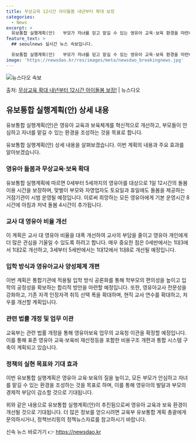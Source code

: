 ```yaml
---
title: 무상교육 12시간 아이돌봄 내년부터 확대 보장
categories:
  - News
excerpt: >
  유보통합 실행계획(안)   부모가 자녀를 믿고 맡길 수 있는 영유아 교육·보육 환경을 마련하고 국가 책임 아…
feature_text: >
  ## seoulnews 실시간 뉴스 속보입니다.

  유보통합 실행계획(안)   부모가 자녀를 믿고 맡길 수 있는 영유아 교육·보육 환경을 마련하고 국가 책임 아…
image: 'https://newsdao.kr/res/images/meta/newsdao_breakingnews.jpg'
---
```


![뉴스다오 속보](https://newsdao.kr/res/images/meta/newsdao_breakingnews.jpg)

<p>출처: <a href="https://newsdao.kr/4482" rel="dofollow">무상교육 확대 내년부터 12시간 아이돌봄 보장!</a> | 뉴스다오</p>

<h2 data-ke-size="size26">유보통합 실행계획(안) 상세 내용</h2>
유보통합 실행계획(안)은 영유아 교육과 보육체계를 혁신적으로 개선하고, 부모들이 안심하고 자녀를 맡길 수 있는 환경을 조성하는 것을 목표로 합니다.

<p data-ke-size="size16">유보통합 실행계획(안) 상세 내용을 살펴보겠습니다. 이번 계획의 내용과 주요 효과를 알아보겠습니다.</p>

<h3>영유아 돌봄과 무상교육·보육 확대</h3>
유보통합 실행계획에 따르면 0세부터 5세까지의 영유아를 대상으로 1일 12시간의 돌봄 이용 시간을 보장하며, 맞벌이 부모와 자영업자도 토요일과 휴일에도 돌봄을 제공하는 거점기관이 시범 운영될 예정입니다. 이로써 희망하는 모든 영유아에게 기본 운영시간 8시간에 아침과 저녁 돌봄 4시간이 추가됩니다.

<h3>교사 대 영유아 비율 개선</h3>
이 계획은 교사 대 영유아 비율을 대폭 개선하여 교사의 부담을 줄이고 영유아 개인에게 더 많은 관심을 기울일 수 있도록 하려고 합니다. 매우 중요한 점은 0세반에서는 1대3에서 1대2로 개선하고, 3세부터 5세반에서는 1대12에서 1대8로 개선될 예정입니다.

<h3>입학 방식과 영유아교사 양성체계 개편</h3>
이번 계획은 통합기관에 적용될 입학 방식 공론화를 통해 학부모의 편의성을 높이고 입학의 공정성을 확보하는 합리적 방안을 마련할 예정입니다. 또한, 영유아교사 전문성을 강화하고, 기존 자격 인정자격 취득 선택 폭을 확대하며, 현직 교사 연수를 확대하고, 처우를 개선할 계획입니다.

<h3>관련 법률 개정 및 업무 이관</h3>
교육부는 관련 법률 개정을 통해 영유아보육 업무의 교육청 이관을 확정할 예정입니다. 이를 통해 표준 영유아 교육·보육비 재산정등을 포함한 비용구조 개편과 통합 시스템 구축이 계획되고 있습니다.

<h3>정책의 실현 목표와 기대 효과</h3>
이번 유보통합 실행계획은 영유아 교육·보육의 질을 높이고, 모든 부모가 안심하고 자녀를 맡길 수 있는 환경을 조성하는 것을 목표로 하며, 이를 통해 영유아의 발달과 부모의 경제적 부담이 감소할 것으로 기대됩니다.

위와 같은 내용으로 유보통합 실행계획(안)이 추진됨으로써 영유아 교육과 보육 환경이 개선될 것으로 기대됩니다. 더 많은 정보를 얻으시려면 교육부 유보통합 계획 총괄에게 문의하시거나, 정책브리핑의 정책뉴스자료를 참고하시기 바랍니다. 

신속 뉴스 바로가기 👉 <a href="https://newsdao.kr" rel="dofollow">https://newsdao.kr</a>


